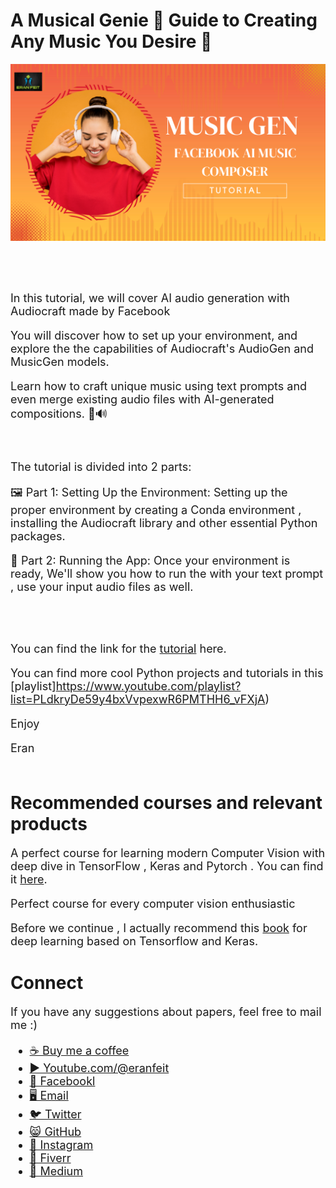 # A Musical Genie 🎵 Guide to Creating Any Music You Desire 🎼

<p align="center">
  <img width="800" src="MusicGen  Facebook AI Music Composer.png" "image">
</p>

##
<br/><br/> 

<font size= "4" >
In this tutorial, we will cover AI audio generation with Audiocraft made by Facebook

You will discover how to set up your environment, and explore the the capabilities of Audiocraft's AudioGen and MusicGen models.

Learn how to craft unique music using text prompts and even merge existing audio files with AI-generated compositions. 📝🔊

<br/>

The tutorial is divided into 2 parts:

🖼️ Part 1: Setting Up the Environment: Setting up the proper environment by creating a Conda environment , installing the Audiocraft library and other essential Python packages. 

🧠 Part 2: Running the App: Once your environment is ready, We'll show you how to run the with your text prompt , use your input audio files as well.

<br/><br/> 

You can find the link for the [tutorial](https://youtu.be/zrDIY-JqNrU) here. 

You can find more cool Python projects and tutorials in this [playlist]https://www.youtube.com/playlist?list=PLdkryDe59y4bxVvpexwR6PMTHH6_vFXjA)

Enjoy

Eran
<br/><br/> 

</font>

# Recommended courses and relevant products 
<font size= "4" >

A perfect course for learning modern Computer Vision with deep dive in TensorFlow , Keras and Pytorch . You can find it [here](http://bit.ly/3HeDy1V).

Perfect course for every computer vision enthusiastic

Before we continue , I actually recommend this [book](https://amzn.to/3STWZ2N) for deep learning based on Tensorflow and Keras. 



</font>

# Connect

<font size= "4" >
If you have any suggestions about papers, feel free to mail me :)

- [☕ Buy me a coffee](https://ko-fi.com/eranfeit)
- [▶️ Youtube.com/@eranfeit](https://www.youtube.com/channel/UCTiWJJhaH6BviSWKLJUM9sg)
- [🐙 Facebookl](https://www.facebook.com/groups/3080601358933585)
- [🖥️ Email](mailto:feitgemel@gmail.com)
- [🐦 Twitter](https://twitter.com/eran_feit )
- [😸 GitHub](https://github.com/feitgemel)
- [📸 Instagram](https://www.instagram.com/eran_feit/)
- [🤝 Fiverr ](https://www.fiverr.com/s/mB3Pbb)
- [📝 Medium ](https://medium.com/@feitgemel)


</font>

